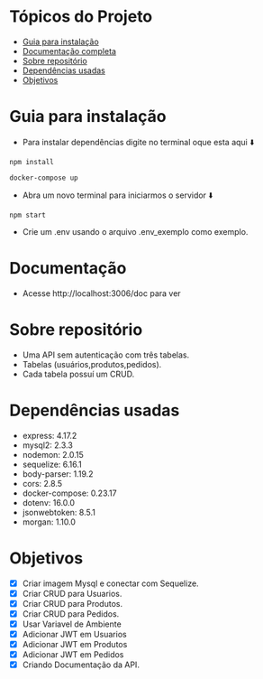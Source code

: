 # Tópicos do Projeto
- [Guia para instalação](#guia-para-instalação)
- [Documentação completa](#Documentação)
- [Sobre repositório](#sobre-repositório)
- [Dependências usadas](#dependências-usadas)
- [Objetivos](#objetivos)

# Guia para instalação

* Para instalar dependências digite no terminal oque esta  aqui ⬇️

```
npm install
```
```
docker-compose up
```
* Abra um novo terminal para iniciarmos o servidor ⬇️
```npm
npm start
```
* Crie um .env usando o arquivo .env_exemplo como exemplo.

# Documentação
* Acesse http://localhost:3006/doc para ver

# Sobre repositório
* Uma API sem autenticação com três tabelas.
* Tabelas (usuários,produtos,pedidos).
* Cada tabela possuí um CRUD.


# Dependências usadas
* express: 4.17.2
* mysql2: 2.3.3
* nodemon: 2.0.15
* sequelize: 6.16.1
* body-parser: 1.19.2
* cors: 2.8.5
* docker-compose: 0.23.17
* dotenv: 16.0.0
* jsonwebtoken: 8.5.1
* morgan: 1.10.0

# Objetivos

- [x] Criar imagem Mysql e conectar com Sequelize.
- [x] Criar CRUD para Usuarios.
- [x] Criar CRUD para Produtos.
- [x] Criar CRUD para Pedidos.
- [x] Usar Variavel de Ambiente
- [x] Adicionar JWT em Usuarios
- [x] Adicionar JWT em Produtos
- [x] Adicionar JWT em Pedidos
- [X] Criando Documentação da API.
